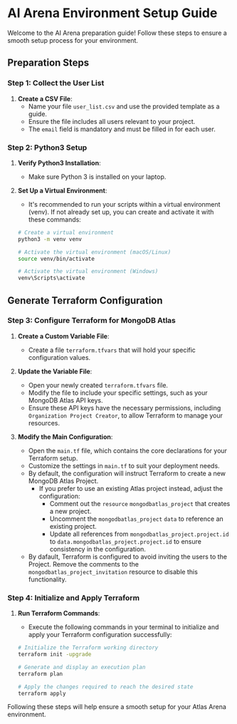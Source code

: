 # AI Arena Environment Setup Guide

Welcome to the AI Arena preparation guide! Follow these steps to ensure a smooth setup process for your environment.

## Preparation Steps

### Step 1: Collect the User List

1. **Create a CSV File**: 
   - Name your file `user_list.csv` and use the provided template as a guide.
   - Ensure the file includes all users relevant to your project.
   - The `email` field is mandatory and must be filled in for each user.

### Step 2: Python3 Setup

1. **Verify Python3 Installation**:
   - Make sure Python 3 is installed on your laptop.
   
2. **Set Up a Virtual Environment**:
   - It's recommended to run your scripts within a virtual environment (venv). If not already set up, you can create and activate it with these commands:

   ```bash
   # Create a virtual environment
   python3 -m venv venv

   # Activate the virtual environment (macOS/Linux)
   source venv/bin/activate

   # Activate the virtual environment (Windows)
   venv\Scripts\activate
   ```

## Generate Terraform Configuration

### Step 3: Configure Terraform for MongoDB Atlas

1. **Create a Custom Variable File**:
   - Create a file `terraform.tfvars` that will hold your specific configuration values.

2. **Update the Variable File**:
   - Open your newly created `terraform.tfvars` file.
   - Modify the file to include your specific settings, such as your MongoDB Atlas API keys.
   - Ensure these API keys have the necessary permissions, including `Organization Project Creator`, to allow Terraform to manage your resources.

3. **Modify the Main Configuration**:
   - Open the `main.tf` file, which contains the core declarations for your Terraform setup.
   - Customize the settings in `main.tf` to suit your deployment needs.
   - By default, the configuration will instruct Terraform to create a new MongoDB Atlas Project.
     - If you prefer to use an existing Atlas project instead, adjust the configuration:
       - Comment out the `resource` `mongodbatlas_project` that creates a new project.
       - Uncomment the `mongodbatlas_project` `data` to reference an existing project.
       - Update all references from `mongodbatlas_project.project.id` to `data.mongodbatlas_project.project.id` to ensure consistency in the configuration.
   - By dafault, Terraform is configured to avoid inviting the users to the Project. Remove the comments to the `mongodbatlas_project_invitation` resource to disable this functionality.

### Step 4: Initialize and Apply Terraform

1. **Run Terraform Commands**:
   - Execute the following commands in your terminal to initialize and apply your Terraform configuration successfully:

   ```bash
   # Initialize the Terraform working directory
   terraform init -upgrade

   # Generate and display an execution plan
   terraform plan

   # Apply the changes required to reach the desired state
   terraform apply
   ```

Following these steps will help ensure a smooth setup for your Atlas Arena environment.
